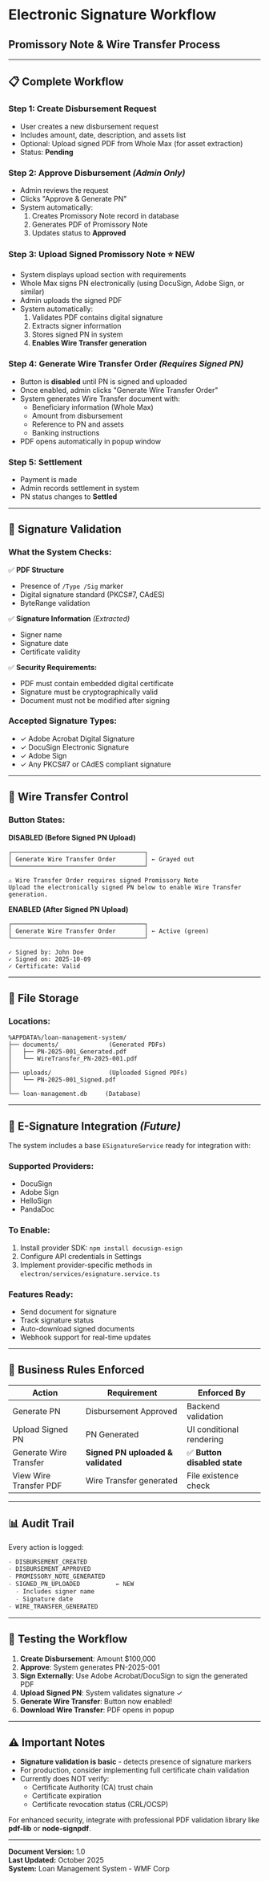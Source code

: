 # Electronic Signature Workflow
## Promissory Note & Wire Transfer Process

---

## 📋 Complete Workflow

### **Step 1: Create Disbursement Request**
- User creates a new disbursement request
- Includes amount, date, description, and assets list
- Optional: Upload signed PDF from Whole Max (for asset extraction)
- Status: **Pending**

### **Step 2: Approve Disbursement** *(Admin Only)*
- Admin reviews the request
- Clicks "Approve & Generate PN"
- System automatically:
  1. Creates Promissory Note record in database
  2. Generates PDF of Promissory Note
  3. Updates status to **Approved**

### **Step 3: Upload Signed Promissory Note** ⭐ **NEW**
- System displays upload section with requirements
- Whole Max signs PN electronically (using DocuSign, Adobe Sign, or similar)
- Admin uploads the signed PDF
- System automatically:
  1. Validates PDF contains digital signature
  2. Extracts signer information
  3. Stores signed PN in system
  4. **Enables Wire Transfer generation**

### **Step 4: Generate Wire Transfer Order** *(Requires Signed PN)*
- Button is **disabled** until PN is signed and uploaded
- Once enabled, admin clicks "Generate Wire Transfer Order"
- System generates Wire Transfer document with:
  - Beneficiary information (Whole Max)
  - Amount from disbursement
  - Reference to PN and assets
  - Banking instructions
- PDF opens automatically in popup window

### **Step 5: Settlement**
- Payment is made
- Admin records settlement in system
- PN status changes to **Settled**

---

## 🔐 Signature Validation

### **What the System Checks:**

✅ **PDF Structure**
- Presence of `/Type /Sig` marker
- Digital signature standard (PKCS#7, CAdES)
- ByteRange validation

✅ **Signature Information** *(Extracted)*
- Signer name
- Signature date
- Certificate validity

✅ **Security Requirements:**
- PDF must contain embedded digital certificate
- Signature must be cryptographically valid
- Document must not be modified after signing

### **Accepted Signature Types:**

- ✓ Adobe Acrobat Digital Signature
- ✓ DocuSign Electronic Signature
- ✓ Adobe Sign
- ✓ Any PKCS#7 or CAdES compliant signature

---

## 🚫 Wire Transfer Control

### **Button States:**

**DISABLED (Before Signed PN Upload)**
```
┌─────────────────────────────────────┐
│ Generate Wire Transfer Order        │ ← Grayed out
└─────────────────────────────────────┘

⚠️ Wire Transfer Order requires signed Promissory Note
Upload the electronically signed PN below to enable Wire Transfer generation.
```

**ENABLED (After Signed PN Upload)**
```
┌─────────────────────────────────────┐
│ Generate Wire Transfer Order        │ ← Active (green)
└─────────────────────────────────────┘

✓ Signed by: John Doe
✓ Signed on: 2025-10-09
✓ Certificate: Valid
```

---

## 📂 File Storage

### **Locations:**

```
%APPDATA%/loan-management-system/
├── documents/              (Generated PDFs)
│   ├── PN-2025-001_Generated.pdf
│   └── WireTransfer_PN-2025-001.pdf
│
├── uploads/                (Uploaded Signed PDFs)
│   └── PN-2025-001_Signed.pdf
│
└── loan-management.db     (Database)
```

---

## 🔌 E-Signature Integration *(Future)*

The system includes a base `ESignatureService` ready for integration with:

### **Supported Providers:**
- DocuSign
- Adobe Sign  
- HelloSign
- PandaDoc

### **To Enable:**
1. Install provider SDK: `npm install docusign-esign`
2. Configure API credentials in Settings
3. Implement provider-specific methods in `electron/services/esignature.service.ts`

### **Features Ready:**
- Send document for signature
- Track signature status
- Auto-download signed documents
- Webhook support for real-time updates

---

## 🎯 Business Rules Enforced

| Action | Requirement | Enforced By |
|--------|-------------|-------------|
| Generate PN | Disbursement Approved | Backend validation |
| Upload Signed PN | PN Generated | UI conditional rendering |
| Generate Wire Transfer | **Signed PN uploaded & validated** | ✅ **Button disabled state** |
| View Wire Transfer PDF | Wire Transfer generated | File existence check |

---

## 📊 Audit Trail

Every action is logged:

```javascript
- DISBURSEMENT_CREATED
- DISBURSEMENT_APPROVED
- PROMISSORY_NOTE_GENERATED
- SIGNED_PN_UPLOADED          ← NEW
  - Includes signer name
  - Signature date
- WIRE_TRANSFER_GENERATED
```

---

## 🧪 Testing the Workflow

1. **Create Disbursement**: Amount $100,000
2. **Approve**: System generates PN-2025-001
3. **Sign Externally**: Use Adobe Acrobat/DocuSign to sign the generated PDF
4. **Upload Signed PN**: System validates signature ✓
5. **Generate Wire Transfer**: Button now enabled!
6. **Download Wire Transfer**: PDF opens in popup

---

## ⚠️ Important Notes

- **Signature validation is basic** - detects presence of signature markers
- For production, consider implementing full certificate chain validation
- Currently does NOT verify:
  - Certificate Authority (CA) trust chain
  - Certificate expiration
  - Certificate revocation status (CRL/OCSP)

For enhanced security, integrate with professional PDF validation library like **pdf-lib** or **node-signpdf**.

---

**Document Version:** 1.0  
**Last Updated:** October 2025  
**System:** Loan Management System - WMF Corp

